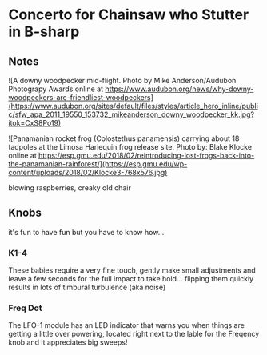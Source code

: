 # Concerto for Chainsaw who Stutter in B-sharp

## Notes
![A downy woodpecker mid-flight.  Photo by Mike Anderson/Audubon Photograpy Awards online at https://www.audubon.org/news/why-downy-woodpeckers-are-friendliest-woodpeckers](https://www.audubon.org/sites/default/files/styles/article_hero_inline/public/sfw_apa_2011_19550_153732_mikeanderson_downy_woodpecker_kk.jpg?itok=CxS8Po19) 

![Panamanian rocket frog (Colostethus panamensis) carrying about 18 tadpoles at the Limosa Harlequin frog release site. Photo by: Blake Klocke online at https://esp.gmu.edu/2018/02/reintroducing-lost-frogs-back-into-the-panamanian-rainforest/](https://esp.gmu.edu/wp-content/uploads/2018/02/Klocke3-768x576.jpg)

blowing raspberries, creaky old chair

## Knobs
it's fun to have fun but you have to know how...
### K1-4
These babies require a very fine touch, gently make small adjustments and leave a few seconds for the full impact to take hold... flipping them quickly results in lots of timbural turbulence (aka noise)

### Freq Dot
The LFO-1 module has an LED indicator that warns you when things are getting a little over powering, located right next to the lable for the Freqency knob and it appreciates big sweeps!
